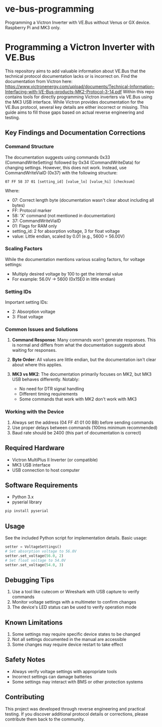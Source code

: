 # ve-bus-programming
Programming a Victron Inverter with VE.Bus without Venus or GX device. Raspberry Pi and MK3 only.

# Programming a Victron Inverter with VE.Bus
This repository aims to add valuable information about VE.Bus that the technical protocol documentation lacks or is incorrect on. Find the documentation from Victron here:
https://www.victronenergy.com/upload/documents/Technical-Information-Interfacing-with-VE-Bus-products-MK2-Protocol-3-14.pdf
Within this repo contains tools for directly programming Victron inverters via VE.Bus using the MK3 USB interface. While Victron provides documentation for the VE.Bus protocol, several key details are either incorrect or missing. This guide aims to fill those gaps based on actual reverse engineering and testing.

## Key Findings and Documentation Corrections

### Command Structure
The documentation suggests using commands 0x33 (CommandWriteSetting) followed by 0x34 (CommandWriteData) for changing settings. However, this does not work. Instead, use CommandWriteViaID (0x37) with the following structure:

```
07 FF 58 37 01 [setting_id] [value_lo] [value_hi] [checksum]
```
Where:
- 07: Correct length byte (documentation wasn't clear about including all bytes)
- FF: Protocol marker
- 58: 'X' command (not mentioned in documentation)
- 37: CommandWriteViaID
- 01: Flags for RAM only
- setting_id: 2 for absorption voltage, 3 for float voltage
- value: Little endian, scaled by 0.01 (e.g., 5600 = 56.00V)

### Scaling Factors
While the documentation mentions various scaling factors, for voltage settings:
- Multiply desired voltage by 100 to get the internal value
- For example: 56.0V → 5600 (0x15E0 in little endian)

### Setting IDs
Important setting IDs:
- 2: Absorption voltage
- 3: Float voltage

### Common Issues and Solutions
1. **Command Response**: Many commands won't generate responses. This is normal and differs from what the documentation suggests about waiting for responses.

2. **Byte Order**: All values are little endian, but the documentation isn't clear about where this applies.

3. **MK3 vs MK2**: The documentation primarily focuses on MK2, but MK3 USB behaves differently. Notably:
   - No need for DTR signal handling
   - Different timing requirements
   - Some commands that work with MK2 don't work with MK3

### Working with the Device
1. Always set the address (04 FF 41 01 00 BB) before sending commands
2. Use proper delays between commands (100ms minimum recommended)
3. Baud rate should be 2400 (this part of documentation is correct)

## Required Hardware
- Victron MultiPlus II Inverter (or compatible)
- MK3 USB interface
- USB connection to host computer

## Software Requirements
- Python 3.x
- pyserial library

```bash
pip install pyserial
```

## Usage
See the included Python script for implementation details. Basic usage:

```python
setter = VoltageSettings()
# Set absorption voltage to 56.0V
setter.set_voltage(56.0, 2)
# Set float voltage to 54.0V
setter.set_voltage(54.0, 3)
```

## Debugging Tips
1. Use a tool like cutecom or Wireshark with USB capture to verify commands
2. Monitor voltage settings with a multimeter to confirm changes
3. The device's LED status can be used to verify operation mode

## Known Limitations
1. Some settings may require specific device states to be changed
2. Not all settings documented in the manual are accessible
3. Some changes may require device restart to take effect

## Safety Notes
- Always verify voltage settings with appropriate tools
- Incorrect settings can damage batteries
- Some settings may interact with BMS or other protection systems

## Contributing
This project was developed through reverse engineering and practical testing. If you discover additional protocol details or corrections, please contribute them back to the community.